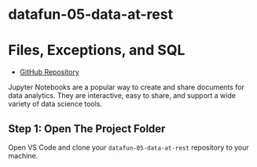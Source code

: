 # datafun-05-data-at-rest
# Files, Exceptions, and SQL

- [GitHub Repository](https://github.com/meevang/datafun-05-data-at-rest/)

Jupyter Notebooks are a popular way to create and share documents for data analytics. They are interactive, easy to share, and support a wide variety of data science tools.

## Step 1: Open The Project Folder

Open VS Code and clone your `datafun-05-data-at-rest` repository to your machine.

